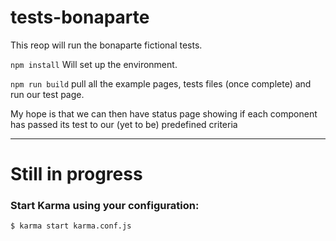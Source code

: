 # tests-bonaparte

This reop will run the bonaparte fictional tests. 

```npm install``` Will set up the environment.

```npm run build``` pull all the example pages, tests files (once complete) and run our test page.

My hope is that we can then have status page showing if each component has passed its test to our (yet to be) predefined criteria 


------
# Still in progress 

### Start Karma using your configuration:
```$ karma start karma.conf.js```